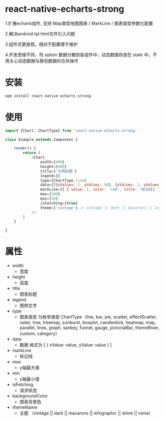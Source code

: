 # react-native-echarts-strong

1.扩展echarts组件, 支持 Map类型地图图表 / MarkLine / 图表类型参数化配置

2.解决android tpl.html文件引入问题

3.组件式更直观，相对于配置便于维护

4.开发思维不同，将 option 数据分散到各组件中，动态数据存放在 state 中，不用关心动态数据与静态数据的合并操作

# 安装

```js
npm install react-native-echarts-strong
```

# 使用

```js
import {Chart, ChartType} from 'react-native-echarts-strong'

class Example extends Component {

    render() {
        return (
            <Chart
                width={400}
                height={400}
                title={'示例标题'}
                legend={}
                type={ChartType.line}
                data={[{xValues: 1, yValues: 98}, {xValues: 2, yValues: 99}, {xValues: 3, yValues: 100}]}
                markLine={[ { value: 1, color: 'red', title: '标记线1' } ]}
                max={100}
                min={10}
                isFetching={true}
                theme={'vintage'} // vintage || dark || macarons || infographic || shine || roma
            />
        )
    }

}

```

# 属性

- width
    - 宽度
- height
    - 高度
- title
    - 图表标题
- legend
    - 图例文字
- type
    - 图表类型 
        为枚举类型 ChartType（line, bar, pie, scatter, effectScatter, radar, tree, treemap, sunburst, boxplot, 
        candlestick, heatmap, map, parallel, lines, graph, sankey, funnel, gauge, pictorialBar, themeRiver, 
        custom, category）
- data
    - 数据 
        格式为 [ { xValue: value, yValue: value } ]
- markLine
    - 标记线
- max
    - y轴最大值
- min
    - y轴最小值
- isFetching
    - 请求状态
- backgroundColor
    - 图表背景色
- themeName
    - 主题 （vintage || dark || macarons || infographic || shine || roma）
